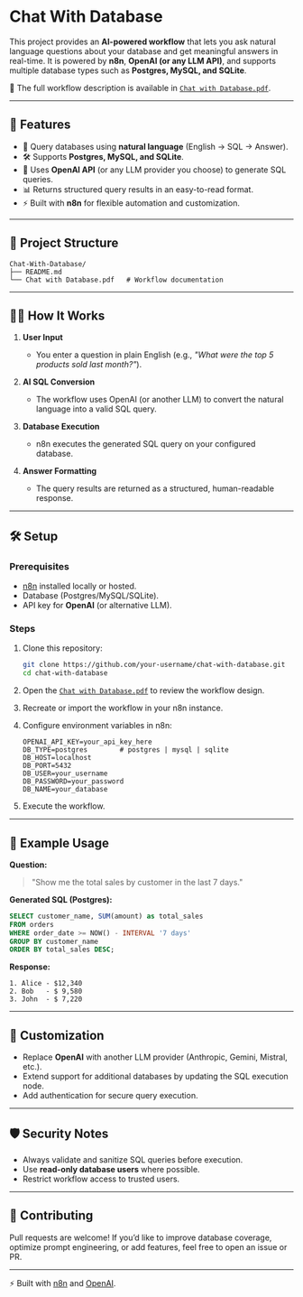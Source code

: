 # Chat With Database

This project provides an **AI-powered workflow** that lets you ask natural language questions about your database and get meaningful answers in real-time.
It is powered by **n8n**, **OpenAI (or any LLM API)**, and supports multiple database types such as **Postgres, MySQL, and SQLite**.

📄 The full workflow description is available in [`Chat with Database.pdf`](./Chat%20with%20Database.pdf).

---

## 🚀 Features

* 🔎 Query databases using **natural language** (English → SQL → Answer).
* 🛠️ Supports **Postgres, MySQL, and SQLite**.
* 🤖 Uses **OpenAI API** (or any LLM provider you choose) to generate SQL queries.
* 📊 Returns structured query results in an easy-to-read format.
* ⚡ Built with **n8n** for flexible automation and customization.

---

## 📂 Project Structure

```
Chat-With-Database/
├── README.md
└── Chat with Database.pdf   # Workflow documentation
```

---

## 🧑‍💻 How It Works

1. **User Input**

   * You enter a question in plain English (e.g., *"What were the top 5 products sold last month?"*).

2. **AI SQL Conversion**

   * The workflow uses OpenAI (or another LLM) to convert the natural language into a valid SQL query.

3. **Database Execution**

   * n8n executes the generated SQL query on your configured database.

4. **Answer Formatting**

   * The query results are returned as a structured, human-readable response.

---

## 🛠️ Setup

### Prerequisites

* [n8n](https://n8n.io/) installed locally or hosted.
* Database (Postgres/MySQL/SQLite).
* API key for **OpenAI** (or alternative LLM).

### Steps

1. Clone this repository:

   ```bash
   git clone https://github.com/your-username/chat-with-database.git
   cd chat-with-database
   ```

2. Open the [`Chat with Database.pdf`](./Chat%20with%20Database.pdf) to review the workflow design.

3. Recreate or import the workflow in your n8n instance.

4. Configure environment variables in n8n:

   ```
   OPENAI_API_KEY=your_api_key_here
   DB_TYPE=postgres        # postgres | mysql | sqlite
   DB_HOST=localhost
   DB_PORT=5432
   DB_USER=your_username
   DB_PASSWORD=your_password
   DB_NAME=your_database
   ```

5. Execute the workflow.

---

## 📝 Example Usage

**Question:**

> "Show me the total sales by customer in the last 7 days."

**Generated SQL (Postgres):**

```sql
SELECT customer_name, SUM(amount) as total_sales
FROM orders
WHERE order_date >= NOW() - INTERVAL '7 days'
GROUP BY customer_name
ORDER BY total_sales DESC;
```

**Response:**

```
1. Alice - $12,340  
2. Bob   - $ 9,580  
3. John  - $ 7,220  
```

---

## 🔧 Customization

* Replace **OpenAI** with another LLM provider (Anthropic, Gemini, Mistral, etc.).
* Extend support for additional databases by updating the SQL execution node.
* Add authentication for secure query execution.

---

## 🛡️ Security Notes

* Always validate and sanitize SQL queries before execution.
* Use **read-only database users** where possible.
* Restrict workflow access to trusted users.

---

## 🤝 Contributing

Pull requests are welcome! If you’d like to improve database coverage, optimize prompt engineering, or add features, feel free to open an issue or PR.

---



⚡ Built with [n8n](https://n8n.io/) and [OpenAI](https://platform.openai.com/).

